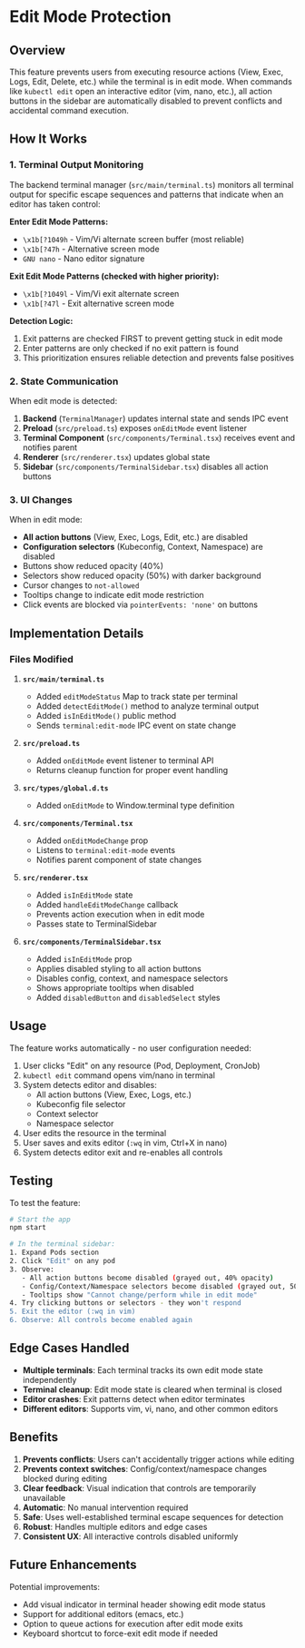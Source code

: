 # Edit Mode Protection

## Overview

This feature prevents users from executing resource actions (View, Exec, Logs, Edit, Delete, etc.) while the terminal is in edit mode. When commands like `kubectl edit` open an interactive editor (vim, nano, etc.), all action buttons in the sidebar are automatically disabled to prevent conflicts and accidental command execution.

## How It Works

### 1. Terminal Output Monitoring

The backend terminal manager (`src/main/terminal.ts`) monitors all terminal output for specific escape sequences and patterns that indicate when an editor has taken control:

**Enter Edit Mode Patterns:**
- `\x1b[?1049h` - Vim/Vi alternate screen buffer (most reliable)
- `\x1b[?47h` - Alternative screen mode
- `GNU nano` - Nano editor signature

**Exit Edit Mode Patterns (checked with higher priority):**
- `\x1b[?1049l` - Vim/Vi exit alternate screen
- `\x1b[?47l` - Exit alternative screen mode

**Detection Logic:**
1. Exit patterns are checked FIRST to prevent getting stuck in edit mode
2. Enter patterns are only checked if no exit pattern is found
3. This prioritization ensures reliable detection and prevents false positives

### 2. State Communication

When edit mode is detected:
1. **Backend** (`TerminalManager`) updates internal state and sends IPC event
2. **Preload** (`src/preload.ts`) exposes `onEditMode` event listener
3. **Terminal Component** (`src/components/Terminal.tsx`) receives event and notifies parent
4. **Renderer** (`src/renderer.tsx`) updates global state
5. **Sidebar** (`src/components/TerminalSidebar.tsx`) disables all action buttons

### 3. UI Changes

When in edit mode:
- **All action buttons** (View, Exec, Logs, Edit, etc.) are disabled
- **Configuration selectors** (Kubeconfig, Context, Namespace) are disabled
- Buttons show reduced opacity (40%)
- Selectors show reduced opacity (50%) with darker background
- Cursor changes to `not-allowed`
- Tooltips change to indicate edit mode restriction
- Click events are blocked via `pointerEvents: 'none'` on buttons

## Implementation Details

### Files Modified

1. **`src/main/terminal.ts`**
   - Added `editModeStatus` Map to track state per terminal
   - Added `detectEditMode()` method to analyze terminal output
   - Added `isInEditMode()` public method
   - Sends `terminal:edit-mode` IPC event on state change

2. **`src/preload.ts`**
   - Added `onEditMode` event listener to terminal API
   - Returns cleanup function for proper event handling

3. **`src/types/global.d.ts`**
   - Added `onEditMode` to Window.terminal type definition

4. **`src/components/Terminal.tsx`**
   - Added `onEditModeChange` prop
   - Listens to `terminal:edit-mode` events
   - Notifies parent component of state changes

5. **`src/renderer.tsx`**
   - Added `isInEditMode` state
   - Added `handleEditModeChange` callback
   - Prevents action execution when in edit mode
   - Passes state to TerminalSidebar

6. **`src/components/TerminalSidebar.tsx`**
   - Added `isInEditMode` prop
   - Applies disabled styling to all action buttons
   - Disables config, context, and namespace selectors
   - Shows appropriate tooltips when disabled
   - Added `disabledButton` and `disabledSelect` styles

## Usage

The feature works automatically - no user configuration needed:

1. User clicks "Edit" on any resource (Pod, Deployment, CronJob)
2. `kubectl edit` command opens vim/nano in terminal
3. System detects editor and disables:
   - All action buttons (View, Exec, Logs, etc.)
   - Kubeconfig file selector
   - Context selector
   - Namespace selector
4. User edits the resource in the terminal
5. User saves and exits editor (`:wq` in vim, Ctrl+X in nano)
6. System detects editor exit and re-enables all controls

## Testing

To test the feature:

```bash
# Start the app
npm start

# In the terminal sidebar:
1. Expand Pods section
2. Click "Edit" on any pod
3. Observe: 
   - All action buttons become disabled (grayed out, 40% opacity)
   - Config/Context/Namespace selectors become disabled (grayed out, 50% opacity)
   - Tooltips show "Cannot change/perform while in edit mode"
4. Try clicking buttons or selectors - they won't respond
5. Exit the editor (:wq in vim)
6. Observe: All controls become enabled again
```

## Edge Cases Handled

- **Multiple terminals**: Each terminal tracks its own edit mode state independently
- **Terminal cleanup**: Edit mode state is cleared when terminal is closed
- **Editor crashes**: Exit patterns detect when editor terminates
- **Different editors**: Supports vim, vi, nano, and other common editors

## Benefits

1. **Prevents conflicts**: Users can't accidentally trigger actions while editing
2. **Prevents context switches**: Config/context/namespace changes blocked during editing
3. **Clear feedback**: Visual indication that controls are temporarily unavailable
4. **Automatic**: No manual intervention required
5. **Safe**: Uses well-established terminal escape sequences for detection
6. **Robust**: Handles multiple editors and edge cases
7. **Consistent UX**: All interactive controls disabled uniformly

## Future Enhancements

Potential improvements:
- Add visual indicator in terminal header showing edit mode status
- Support for additional editors (emacs, etc.)
- Option to queue actions for execution after edit mode exits
- Keyboard shortcut to force-exit edit mode if needed
